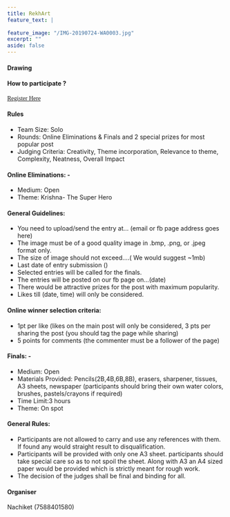 ```yaml
---
title: RekhArt
feature_text: |
  
feature_image: "/IMG-20190724-WA0003.jpg"
excerpt: ""
aside: false
---
```

#### Drawing


#### How to participate ?
[<span style="font-family:Papyrus; font-size:1em;">Register Here</span>](https://forms.gle/KdcxcBhTjBirV6pH8 "Event Registration link") 


#### Rules

* Team Size: Solo
* Rounds: Online Eliminations & Finals and 2 special prizes for most popular post
* Judging Criteria: Creativity, Theme incorporation, Relevance to theme, Complexity, Neatness, Overall Impact

#### Online Eliminations: -

* Medium: Open
* Theme: Krishna- The Super Hero 

#### General Guidelines:

* You need to upload/send the entry at… (email or fb page address goes here)
* The image must be of a good quality image in .bmp, .png, or .jpeg format only.
* The size of image should not exceed….( We would suggest ~1mb)
* Last date of entry submission ()
* Selected entries will be called for the finals.
* The entries will be posted on our fb page on…(date)
* There would be attractive prizes for the post with maximum popularity.
* Likes till (date, time) will only be considered.
 

#### Online winner selection criteria: 
* 1pt per like (likes on the main post will only be considered, 3 pts per sharing the post (you should tag the page while sharing)
* 5 points for comments (the commenter must be a follower of the page)

#### Finals: -
* Medium: Open
* Materials Provided: Pencils(2B,4B,6B,8B), erasers, sharpener, tissues, A3 sheets, newspaper (participants should bring their own water colors, brushes, pastels/crayons if required)
* Time Limit:3 hours
* Theme: On spot

#### General Rules:
* Participants are not allowed to carry and use any references with them. If found any would straight result to disqualification.
* Participants will be provided with only one A3 sheet. participants should take special care so as to not spoil the sheet. Along with A3 an A4 sized paper would be provided which is strictly meant for rough work.
* The decision of the judges shall be final and binding for all.

#### Organiser
Nachiket (7588401580)
```
